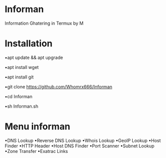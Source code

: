 # Informan
Information Ghatering in Termux by M

# Installation
•apt update && apt upgrade

•apt install wget

•apt install git

•git clone https://github.com/Whomrx666/Informan

•cd Informan

•sh Informan.sh

# Menu informan
•DNS Lookup
•Reverse DNS Lookup
•Whois Lookup
•GeoIP Lookup
•Host Finder
•HTTP Header
•Host DNS Finder
•Port Scanner
•Subnet Lookup
•Zone Transfer
•Exatrac Links
